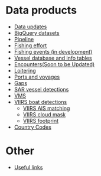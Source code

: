 
# Data products

- [Data updates](Data-updates)
- [BigQuery datasets](BigQuery-datasets)
- [Pipeline](Pipeline)
- [Fishing effort](Fishing-effort)
- [Fishing events (in development)](Fishing-events-(in-development))
- [Vessel database and info tables](Vessel-database-and-info-tables)
- [Encounters(Soon to be Updated)](Encounters-(Soon-to-be-Updated))
- [Loitering](Loitering)
- [Ports and voyages](Ports-and-voyages)
- [Gaps](Gaps)
- [SAR vessel detections](SAR-vessel-detections)
- [VMS](VMS)
- [VIIRS boat detections](VIIRS-boat-detections)
  - [VIIRS AIS matching](VIIRS-AIS-matching)
  - [VIIRS cloud mask](VIIRS-cloud-mask)
  - [VIIRS footprint](VIIRS-footprint)
- [Country Codes](Country-Codes)

# Other

- [Useful links](Useful-links)









